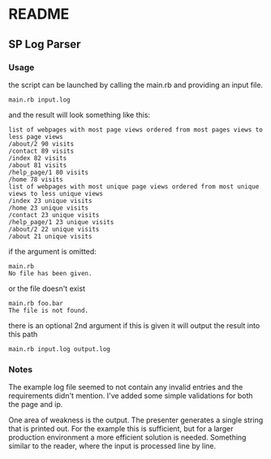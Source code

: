# README

## SP Log Parser

### Usage

the script can be launched by calling the main.rb and providing an input file.

```
main.rb input.log
```

and the result will look something like this:

```
list of webpages with most page views ordered from most pages views to less page views
/about/2 90 visits
/contact 89 visits
/index 82 visits
/about 81 visits
/help_page/1 80 visits
/home 78 visits
list of webpages with most unique page views ordered from most unique views to less unique views
/index 23 unique visits
/home 23 unique visits
/contact 23 unique visits
/help_page/1 23 unique visits
/about/2 22 unique visits
/about 21 unique visits
```

if the argument is omitted:

```
main.rb
No file has been given.
```

or the file doesn't exist

```
main.rb foo.bar
The file is not found.
```

there is an optional 2nd argument if this is given
it will output the result into this path

```
main.rb input.log output.log
```

### Notes
The example log file seemed to not contain any invalid entries and the requirements
didn't mention. I've added some simple validations for both the page and ip.

One area of weakness is the output. The presenter generates a single string that is printed out. For the example this is sufficient, but for a larger production environment a more efficient solution is needed. Something similar to the reader,
where the input is processed line by line.
